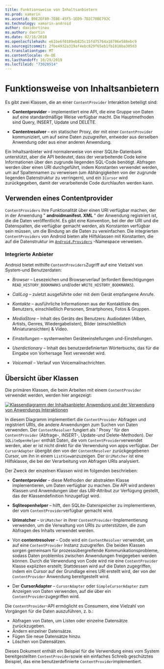 ```yaml
---
title: Funktionsweise von Inhaltsanbietern
ms.prod: xamarin
ms.assetid: B9E2EF89-7EBE-45F5-1ED9-7D2C70BE792C
ms.technology: xamarin-android
author: davidortinau
ms.author: daortin
ms.date: 02/16/2018
ms.openlocfilehash: e61be6f0189eb825c15fd75764a16706e588ebc9
ms.sourcegitcommit: 2fbe4932a319af4ebc829f65eb1fb1816ba305d3
ms.translationtype: MT
ms.contentlocale: de-DE
ms.lasthandoff: 10/29/2019
ms.locfileid: "73020514"
---
```

# <a name="how-content-providers-work"></a>Funktionsweise von Inhaltsanbietern

Es gibt zwei Klassen, die an einer `ContentProvider` Interaktion beteiligt sind:

- **Contentprovider** &ndash; implementiert eine API, die eine Gruppe von Daten auf eine standardmäßige Weise verfügbar macht. Die Hauptmethoden sind Query, INSERT, Update und DELETE.

- **Contentresolver** &ndash; ein statischer Proxy, der mit einer `ContentProvider` kommuniziert, um auf seine Daten zuzugreifen, entweder aus derselben Anwendung oder aus einer anderen Anwendung.

Ein Inhaltsanbieter wird normalerweise von einer SQLite-Datenbank unterstützt, aber die API bedeutet, dass der verarbeitende Code keine Informationen über den zugrunde liegenden SQL-Code benötigt. Abfragen werden über einen URI durchgeführt, indem Konstanten verwendet werden, um auf Spaltennamen zu verweisen (um Abhängigkeiten von der zugrunde liegenden Datenstruktur zu verringern), und ein `ICursor` wird zurückgegeben, damit der verarbeitende Code durchlaufen werden kann.

## <a name="consuming-a-contentprovider"></a>Verwenden eines Contentprovider

`ContentProviders` ihre Funktionalität über einen URI verfügbar machen, der in der Anwendung " **androidmanifest. XML** " der Anwendung registriert ist, die die Daten veröffentlicht. Es gibt eine Konvention, bei der der URI und die Datenspalten, die verfügbar gemacht werden, als Konstanten verfügbar sein müssen, um die Bindung an die Daten zu vereinfachen. Die integrierten `ContentProviders` von Android bieten alle Hilfsklassen mit Konstanten, die auf die Datenstruktur im [`Android.Providers`](xref:Android.Provider) -Namespace verweisen.

### <a name="built-in-providers"></a>Integrierte Anbieter

Android bietet mithilfe `ContentProviders`Zugriff auf eine Vielzahl von System-und Benutzerdaten:

- *Browser* &ndash; Lesezeichen und Browserverlauf (erfordert Berechtigungen `READ_HISTORY_BOOKMARKS` und/oder `WRITE_HISTORY_BOOKMARKS`).

- *CallLog* &ndash; zuletzt ausgeführte oder mit dem Gerät empfangene Anrufe.

- *Kontakte* &ndash; ausführliche Informationen aus der Kontaktliste des Benutzers, einschließlich Personen, Smartphones, Fotos & Gruppen.

- *MediaStore* &ndash; Inhalt des Geräts des Benutzers: Audiodaten (Alben, Artists, Genres, Wiedergabelisten), Bilder (einschließlich Miniaturansichten) & Video.

- *Einstellungen* &ndash; systemweiten Geräteeinstellungen und-Einstellungen.

- *Userdictionary* &ndash; Inhalt des benutzerdefinierten Wörterbuchs, das für die Eingabe von Vorhersage Text verwendet wird.

- *Voicemail* &ndash; Verlauf von Voicemailnachrichten.

## <a name="classes-overview"></a>Übersicht über Klassen

Die primären Klassen, die beim Arbeiten mit einem `ContentProvider` verwendet werden, werden hier angezeigt:

[![Klassendiagramm der Inhaltsanbieter Anwendung und der Verwendung von Anwendungs Interaktionen](how-it-works-images/classdiagram1.png)](how-it-works-images/classdiagram1.png#lightbox)

In diesem Diagramm implementiert die `ContentProvider` Abfragen und registriert URIs, die andere Anwendungen zum Suchen von Daten verwenden. Der `ContentResolver` fungiert als ' Proxy ' für den `ContentProvider` (Abfrage-, INSERT-, Update-und Delete-Methoden). Der `SQLiteOpenHelper` enthält Daten, die vom `ContentProvider`verwendet werden, aber er ist nicht direkt für die Verwendung von apps verfügbar.
Der `CursorAdapter` übergibt den von der `ContentResolver` zurückgegebenen Cursor, um ihn in einem `ListView`anzuzeigen. Der `UriMatcher` ist eine Hilfsklasse, die bei der Verarbeitung von Abfragen URIs analysiert.

Der Zweck der einzelnen Klassen wird im folgenden beschrieben:

- **Contentprovider** &ndash; diese Methoden der abstrakten Klasse implementieren, um Daten verfügbar zu machen. Die API wird anderen Klassen und Anwendungen über das URI-Attribut zur Verfügung gestellt, das der Klassendefinition hinzugefügt wird.

- **Sqliteopenhelper** &ndash; hilft, den SQLite-Datenspeicher zu implementieren, der vom `ContentProvider`verfügbar gemacht wird.

- **Urimatcher** &ndash; `UriMatcher` in ihrer `ContentProvider`-Implementierung verwenden, um die Verwaltung von URIs zu unterstützen, die zum Abfragen des Inhalts verwendet werden.

- Von **contentresolver** &ndash; Code wird ein `ContentResolver` verwendet, um auf eine `ContentProvider` Instanz zuzugreifen. Die beiden Klassen sorgen gemeinsam für prozessübergreifende Kommunikationsprobleme, sodass Daten problemlos zwischen Anwendungen freigegeben werden können. Durch die Verwendung von Code wird nie eine `ContentProvider` Klasse expliziten erstellt; Stattdessen wird auf die Daten zugegriffen, indem ein Cursor auf der Grundlage eines URI erstellt wird, der von der `ContentProvider` Anwendung bereitgestellt wird.

- Der **CursorAdapter** &ndash; `CursorAdapter` oder `SimpleCursorAdapter` zum Anzeigen von Daten verwenden, auf die über ein `ContentProvider`zugegriffen wird.

Die `ContentProvider`-API ermöglicht es Consumern, eine Vielzahl von Vorgängen für die Daten auszuführen, z. b.:

- Abfragen von Daten, um Listen oder einzelne Datensätze zurückzugeben.
- Ändern einzelner Datensätze.
- Fügen Sie neue Datensätze hinzu.
- Löschen von Datensätzen.

Dieses Dokument enthält ein Beispiel für die Verwendung eines vom System bereitgestellten `ContentProvider`sowie ein einfaches Schreib geschütztes Beispiel, das eine benutzerdefinierte `ContentProvider`implementiert.
